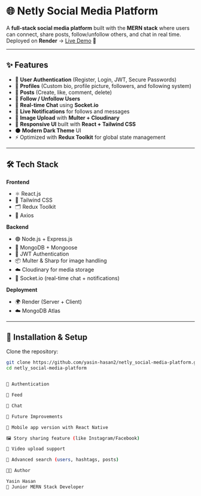 # 🌐 Netly Social Media Platform

A **full-stack social media platform** built with the **MERN stack** where users can connect, share posts, follow/unfollow others, and chat in real time.  
Deployed on **Render** → [Live Demo](https://netly-social-media-platform-1.onrender.com/) 🚀

---

## ✨ Features

- 🔐 **User Authentication** (Register, Login, JWT, Secure Passwords)
- 👤 **Profiles** (Custom bio, profile picture, followers, and following system)
- 📝 **Posts** (Create, like, comment, delete)
- 👥 **Follow / Unfollow Users**
- 💬 **Real-time Chat** using **Socket.io**
- 🔔 **Live Notifications** for follows and messages
- 📸 **Image Upload** with **Multer + Cloudinary**
- 📱 **Responsive UI** built with **React + Tailwind CSS**
- 🌑 **Modern Dark Theme** UI
- ⚡ Optimized with **Redux Toolkit** for global state management

---

## 🛠️ Tech Stack

**Frontend**

- ⚛️ React.js
- 🎨 Tailwind CSS
- 🗂️ Redux Toolkit
- 🔗 Axios

**Backend**

- 🟢 Node.js + Express.js
- 🍃 MongoDB + Mongoose
- 🔐 JWT Authentication
- 📦 Multer & Sharp for image handling
- ☁️ Cloudinary for media storage
- 🔌 Socket.io (real-time chat + notifications)

**Deployment**

- 🌍 Render (Server + Client)
- ☁️ MongoDB Atlas

---

## 🚀 Installation & Setup

Clone the repository:

```bash
git clone https://github.com/yasin-hasan2/netly_social-media-platform.git
cd netly_social-media-platform


🔐 Authentication

📝 Feed

💬 Chat

📌 Future Improvements

📲 Mobile app version with React Native

🖼️ Story sharing feature (like Instagram/Facebook)

🎥 Video upload support

🔎 Advanced search (users, hashtags, posts)

👨‍💻 Author

Yasin Hasan
💼 Junior MERN Stack Developer
```
